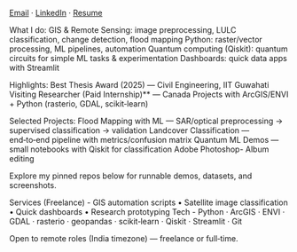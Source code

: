[Email](revathiiitg@gmail.com) · [LinkedIn](https://www.linkedin.com/in/revathign/) · [Resume](./Revathi_Resume.pdf)
 
What I do:
GIS & Remote Sensing: image preprocessing, LULC classification, change detection, flood mapping
Python: raster/vector processing, ML pipelines, automation
Quantum computing (Qiskit): quantum circuits for simple ML tasks & experimentation
Dashboards: quick data apps with Streamlit

Highlights:
Best Thesis Award (2025) — Civil Engineering, IIT Guwahati
Visiting Researcher (Paid Internship)** — Canada
Projects with ArcGIS/ENVI + Python (rasterio, GDAL, scikit‑learn)

Selected Projects:
Flood Mapping with ML — SAR/optical preprocessing → supervised classification → validation
Landcover Classification — end‑to‑end pipeline with metrics/confusion matrix
Quantum ML Demos — small notebooks with Qiskit for classification
Adobe Photoshop- Album editing 

Explore my pinned repos below for runnable demos, datasets, and screenshots.

Services (Freelance) - GIS automation scripts • Satellite image classification • Quick dashboards • Research prototyping
Tech - Python · ArcGIS · ENVI · GDAL · rasterio · geopandas · scikit‑learn · Qiskit · Streamlit · Git

Open to remote roles (India timezone) — freelance or full‑time.
